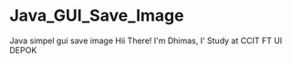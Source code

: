 # Java_GUI_Save_Image
Java simpel gui save image
Hii There!
I'm Dhimas, I' Study at CCIT FT UI DEPOK
